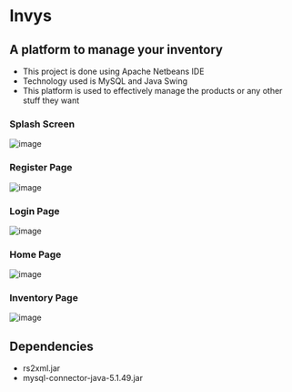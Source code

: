 # Invys
## A platform to manage your inventory
- This project is done using Apache Netbeans IDE
- Technology used is MySQL and Java Swing
- This platform is used to effectively manage the products or any other stuff they want

### Splash Screen
![image](https://user-images.githubusercontent.com/78098329/147255864-d8f59d96-0185-4680-b2e6-8a722bdd36db.png)

### Register Page
![image](https://user-images.githubusercontent.com/78098329/148078583-e151bbd9-0b61-4457-a4df-0e757b6ca8c7.png)

### Login Page
![image](https://user-images.githubusercontent.com/78098329/147257023-40800631-eb85-4951-929f-eb5ea0dae40a.png)

### Home Page
![image](https://user-images.githubusercontent.com/78098329/148078447-9924c940-0bc2-4c67-af8c-4e84fd553c72.png)

### Inventory Page
![image](https://user-images.githubusercontent.com/78098329/147257115-bd6beb8d-33cc-44c3-8448-ed1b7053ebbc.png)

## Dependencies
- rs2xml.jar
- mysql-connector-java-5.1.49.jar
